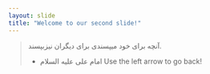 ```yaml
---
layout: slide
title: "Welcome to our second slide!"
---
```

> آنچه برای خود میپسندی برای دیگران نیزبپسند.
> - امام علی علیه السلام
Use the left arrow to go back!

